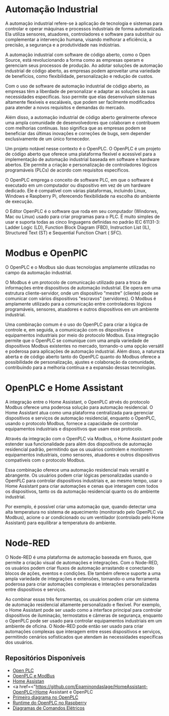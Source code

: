 # Automação Industrial

A automação industrial refere-se à aplicação de tecnologia e sistemas para controlar e operar máquinas e processos industriais de forma automatizada. Ela utiliza sensores, atuadores, controladores e software para substituir ou complementar a intervenção humana, visando melhorar a eficiência, a precisão, a segurança e a produtividade nas indústrias.

A automação industrial com software de código aberto, como o Open Source, está revolucionando a forma como as empresas operam e gerenciam seus processos de produção. Ao adotar soluções de automação industrial de código aberto, as empresas podem aproveitar uma variedade de benefícios, como flexibilidade, personalização e redução de custos.

Com o uso de software de automação industrial de código aberto, as empresas têm a liberdade de personalizar e adaptar as soluções às suas necessidades específicas. Isso permite que elas desenvolvam sistemas altamente flexíveis e escaláveis, que podem ser facilmente modificados para atender a novos requisitos e demandas do mercado.

Além disso, a automação industrial de código aberto geralmente oferece uma ampla comunidade de desenvolvedores que colaboram e contribuem com melhorias contínuas. Isso significa que as empresas podem se beneficiar das últimas inovações e correções de bugs, sem depender exclusivamente de um único fornecedor.

Um projeto notável nesse contexto é o OpenPLC. O OpenPLC é um projeto de código aberto que oferece uma plataforma flexível e acessível para a implementação de automação industrial baseada em software e hardware abertos. Ele permite a criação e personalização de controladores lógicos programáveis (PLCs) de acordo com requisitos específicos.

O OpenPLC emprega o conceito de software PLC, em que o software é executado em um computador ou dispositivo em vez de um hardware dedicado. Ele é compatível com várias plataformas, incluindo Linux, Windows e Raspberry Pi, oferecendo flexibilidade na escolha do ambiente de execução.

O Editor OpenPLC é o software que roda em seu computador (Windorws, Mac ou Linux) usado para criar programas para o PLC. É muito simples de usar e suporta todas as cinco linguagens definidas no padrão IEC 61131-3: Ladder Logic (LD), Function Block Diagram (FBD), Instruction List (IL), Structured Text (ST) e Sequential Function Chart ( SFC).

# Modbus e  OpenPlC

O OpenPLC e o Modbus são duas tecnologias amplamente utilizadas no campo da automação industrial. 

O Modbus é um protocolo de comunicação utilizado para a troca de informações entre dispositivos de automação industrial. Ele opera em uma estrutura cliente-servidor, onde um dispositivo "mestre" (cliente) pode se comunicar com vários dispositivos "escravos" (servidores). O Modbus é amplamente utilizado para a comunicação entre controladores lógicos programáveis, sensores, atuadores e outros dispositivos em um ambiente industrial.

Uma combinação comum é o uso do OpenPLC para criar a lógica de controle e, em seguida, a comunicação com os dispositivos e equipamentos industriais por meio do protocolo Modbus. Essa integração permite que o OpenPLC se comunique com uma ampla variedade de dispositivos Modbus existentes no mercado, tornando-o uma opção versátil e poderosa para aplicações de automação industrial. Além disso, a natureza aberta e de código aberto tanto do OpenPLC quanto do Modbus oferece a possibilidade de personalização, ajustes e colaboração da comunidade, contribuindo para a melhoria contínua e a expansão dessas tecnologias.

# OpenPLC e Home Assistant

A integração entre o Home Assistant, o OpenPLC atrvés do protocolo Modbus oferece uma poderosa solução para automação residencial. O Home Assistant atua como uma plataforma centralizada para gerenciar dispositivos e serviços de automação residencial, enquanto o OpenPLC, usando o protocolo Modbus, fornece a capacidade de controlar equipamentos industriais e dispositivos que usam esse protocolo.

Através da integração com o OpenPLC via Modbus, o Home Assistant pode estender sua funcionalidade para além dos dispositivos de automação residencial padrão, permitindo que os usuários controlem e monitorem equipamentos industriais, como sensores, atuadores e outros dispositivos compatíveis com o protocolo Modbus.

Essa combinação oferece uma automação residencial mais versátil e abrangente. Os usuários podem criar lógicas personalizadas usando o OpenPLC para controlar dispositivos industriais e, ao mesmo tempo, usar o Home Assistant para criar automações e cenas que interagem com todos os dispositivos, tanto os da automação residencial quanto os do ambiente industrial.

Por exemplo, é possível criar uma automação que, quando detectar uma alta temperatura no sistema de aquecimento (monitorado pelo OpenPLC via Modbus), acione o ar condicionado ou um ventilador (controlado pelo Home Assistant) para equilibrar a temperatura do ambiente.

# Node-RED 

O Node-RED é uma plataforma de automação baseada em fluxos, que permite a criação visual de automações e integrações. Com o Node-RED, os usuários podem criar fluxos de automação arrastando e conectando blocos de ações, eventos e condições. Ele também oferece suporte a uma ampla variedade de integrações e extensões, tornando-o uma ferramenta poderosa para criar automações complexas e interações personalizadas entre dispositivos e serviços.

Ao combinar essas três ferramentas, os usuários podem criar um sistema de automação residencial altamente personalizado e flexível. Por exemplo, o Home Assistant pode ser usado como a interface principal para controlar dispositivos de iluminação, termostatos e câmeras de segurança, enquanto o OpenPLC pode ser usado para controlar equipamentos industriais em um ambiente de oficina. O Node-RED pode então ser usado para criar automações complexas que interagem entre esses dispositivos e serviços, permitindo cenários sofisticados que atendam às necessidades específicas dos usuários.

## Repositórios Disponíveis  

* <a href="https://github.com/Epaminondaslage/OpenPLC">Open PLC</a>
* <a href="https://github.com/Epaminondaslage/openplc-modbus">OpenPLC e ModBus</a>
* <a href="https://github.com/Epaminondaslage/HomeAssistant-NodeRED">Home Assistan</a>
* <a href=<"https://github.com/Epaminondaslage/HomeAssistant-OpenPLC>Home Assistant e OpenPLC</a>
* <a href="https://github.com/Epaminondaslage/OpenPLC/tree/master/primeirodiagrama">Primeiro diagrama no OpenPLC</a>
* <a href="https://github.com/Epaminondaslage/OpenPLC/tree/master/cargaruntime">Runtime do OpenPLC no Raspberry</a>
* <a href="https://github.com/Epaminondaslage/Diagramas-de-comandos-eletricos-de-motores">Diagramas de Comandos Elétricos</a>

